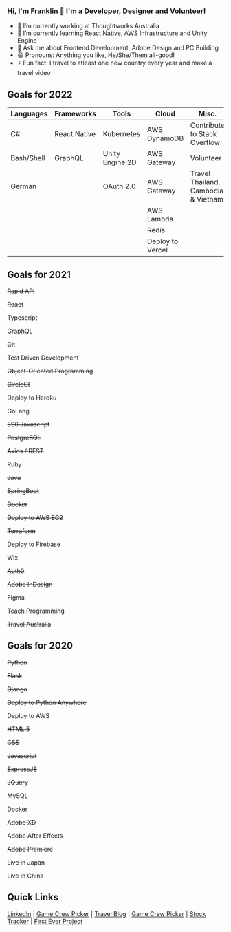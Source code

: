 ### Hi, I'm Franklin 👋 I'm a Developer, Designer and Volunteer!


- 🔭 I’m currently working at Thoughtworks Australia
- 🌱 I’m currently learning React Native, AWS Infrastructure and Unity Engine
- 💬 Ask me about Frontend Development, Adobe Design and PC Building
- 😄 Pronouns: Anything you like, He/She/Them all-good!
- ⚡ Fun fact: I travel to atleast one new country every year and make a travel video


## Goals for 2022
| Languages | Frameworks | Tools | Cloud | Misc. |
| ----- | ----- | ----- | ----- | ----- |
| C# | React Native | Kubernetes | AWS DynamoDB | Contribute to Stack Overflow |
| Bash/Shell | GraphQL | Unity Engine 2D | AWS Gateway | Volunteer | 
| German |  | OAuth 2.0 | AWS Gateway | Travel Thailand, Cambodia & Vietnam |
|  |  |  | AWS Lambda |  |
|  |  |  | Redis |  |
|  |  |  | Deploy to Vercel |  |



## Goals for 2021
~~Rapid API~~

~~React~~

~~Typescript~~

GraphQL

~~Git~~

~~Test Driven Development~~

~~Object-Oriented Programming~~

~~CircleCI~~

~~Deploy to Heroku~~

GoLang

~~ES6 Javascript~~

~~PostgreSQL~~

 ~~Axios / REST~~
 
Ruby

~~Java~~

~~SpringBoot~~

~~Docker~~

~~Deploy to AWS EC2~~

~~Terraform~~

Deploy to Firebase

Wix

~~Auth0~~

~~Adobe InDesign~~

~~Figma~~

Teach Programming

~~Travel Australia~~


## Goals for 2020
~~Python~~

~~Flask~~

~~Django~~

~~Deploy to Python Anywhere~~

Deploy to AWS

~~HTML 5~~

~~CSS~~

~~Javascript~~

~~ExpressJS~~

~~JQuery~~

~~MySQL~~

Docker

~~Adobe XD~~

~~Adobe After Effects~~

~~Adobe Premiere~~

~~Live in Japan~~

Live in China


## Quick Links
[LinkedIn](https://www.linkedin.com/in/franklin-moon-23572518a/) | [Game Crew Picker](https://mass-effect-crewed.herokuapp.com/) | [Travel Blog](https://frankstravelblog.pythonanywhere.com/) | [Game Crew Picker](https://mass-effect-crewed.herokuapp.com/) | [Stock Tracker](tw-stock-tracker.franklinvmoon.com) | [First Ever Project](http://opfman.pythonanywhere.com/)
